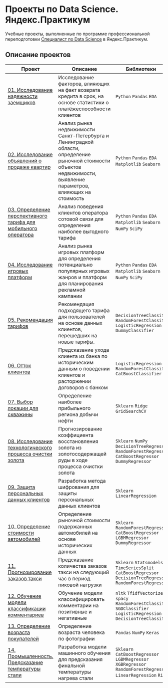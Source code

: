 # Проекты по Data Science. Яндекс.Практикум
Учебные проекты, выполненные по программе профессиональной переподготовки [Специалист по Data Science](https://practicum.yandex.ru/data-scientist/) в Яндекс.Практикум.

## Описание проектов

| Проект | Описание | Библиотеки &nbsp; &nbsp; | Навыки &nbsp; &nbsp; |
|---|---|---|---|
| [01. Исследование надежности заемщиков](01.%20Исследование%20надежности%20заемщиков) | Исследование факторов, влияющих на факт возврата кредита в срок, на основе статистики о платёжеспособности клиентов | `Python` `Pandas` `EDA`  | `Data Analysis`<br>`Финансовый анализ` |
| [02. Исследование объявлений о продаже квартир](02.%20Исследование%20объявлений%20о%20продаже%20квартир) | Анализ рынка недвижимости Санкт-Петербурга и Ленинградкой области, определение рыночной стоимости объектов недвижимости, выявление параметров, влияющих на стоимость | `Python` `Pandas` `EDA` `Matplotlib` `Seaborn` | `Data Analysis`<br>`Маркетинг анализ` |
| [03. Определение перспективного тарифа для мобильного оператора](03.%20Определение%20перспективного%20тарифа%20для%20мобильного%20оператора) | Анализ поведения клиентов оператора сотовой связи для определения наиболее выгодного тарифа | `Python` `Pandas` `EDA` `Matplotlib` `Seaborn` `NumPy` `SciPy` | `Data Analysis`<br>`Маркетинг анализ` |
| [04. Исследование игровых платформ](04.%20Исследование%20игровых%20платформ) | Анализ рынка игровых платформ для определения потенциально популярных игровых жанров и платформ для планирования рекламной кампании | `Python` `Pandas` `EDA` `Matplotlib` `Seaborn` `NumPy` `SciPy` | `Статистика`<br>`Статистические гипотезы`<br>`Data Analysis`<br>`Маркетинг анализ` |
| [05. Рекомендация тарифов](05.%20Рекомендация%20тарифов) | Рекомендация подходящего тарифа для пользователей на основе данных клиентов, перешедших на новые тарифы. | `DecisionTreeClassifier` `RandomForestClassifier` `LogisticRegression` `DummyClassifier` | `ML`<br>`Классификация` |
| [06. Отток клиентов](06.%20Отток%20клиентов) | Предсказание ухода клиента из банка по историческим данным о поведении клиентов и расторжении договоров с банком | `LogisticRegression` `RandomForestClassifier` `CatBoostClassifier` | `ML`<br>`Классификация` |
| [07. Выбор локации для скважины](07.%20Выбор%20локации%20для%20скважины) | Определение наиболее прибыльного региона добычи нефти | `Sklearn` `Ridge` `GridSearchCV` | `ML`<br>`Регрессия` `Bootstrap` |
| [08. Исследование технологического процесса очистки золота](08.%20Исследование%20технологического%20процесса%20очистки%20золота) | Прогнозирование коэффициента восстановления золота из золотосодержащей руды в ходе процесса очистки золота | `Sklearn` `NumPy` `DecisionTreeRegressor` `RandomForestRegressor` `CatBoostRegressor` `DummyRegressor` | `ML` `Регрессия` |
| [09. Защита персональных данных клиентов](09.%20Защита%20персональных%20данных%20клиентов) | Разработка метода шифрования для защиты персональных данных клиентов | `Sklearn` `LinearRegression` | `ML`<br>`Линейная алгебра` |
| [10. Определение стоимости автомобилей](10.%20Определение%20стоимости%20автомобилей) |Определение рыночной стоимости подержанных автомобилей на основе исторических данных | `Sklearn` `RandomForestRegressor` `CatBoostRegressor` `LGBMRegressor` `DummyRegressor` | `ML`<br>`Регрессия` |
| [11. Прогнозирование заказов такси](11.%20Прогнозирование%20заказов%20такси) | Предсказание количества заказов такси на следующий час в период пиковой нагрузки | `Sklearn` `Statsmodels` `TimeSeriesSplit` `CatBoostRegressor` `DecisionTreeRegressor` `RandomForestRegressor` | `ML`<br>`Временные ряды`|
| [12. Обучение модели классификации комментариев](12.%20Обучение%20модели%20классификации%20комментариев) | Обучение модели классифицировать комментарии на позитивные и негативные | `nltk` `TfidfVectorizer` `spacy` `RandomForestClassifier` `SGDClassifier` `LogisticRegression` `DecisionTreeClassifier` | `ML`<br>`NLP` `tf-idf` |
| [13. Определение возраста покупателей](13.%20Определение%20возраста%20покупателей) | Определение возраста человека по фотографии | `Pandas` `NumPy` `Keras` | `ML`<br>`Компьютерное зрение` |
| [14. Промышленность. Предсказание температуры стали](14.%20Промышленность.%20Предсказание%20температуры%20стали) | Разработка модели машинного обучения для предсказания финальной температуры нагрева стали | `Sklearn` `CatBoostRegressor` `LGBMRegressor` `XGBRegressor` `RandomForestRegressor` `LinearRegression` `Ridge` | `ML`<br>`Регрессия` `Промышленность` |
